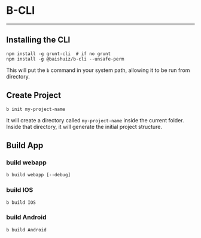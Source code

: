 # B-CLI
---




## Installing the CLI
```
npm install -g grunt-cli  # if no grunt
npm install -g @baishuiz/b-cli --unsafe-perm
```
This will put the <code>b</code> command in your system path, allowing it to be run from directory.

## Create Project
```
b init my-project-name
```
It will create a directory called `my-project-name` inside the current folder.  
Inside that directory, it will generate the initial project structure.

## Build App
### build webapp
```
b build webapp [--debug]
```

### build IOS
```
b build IOS
```

### build Android
```
b build Android
```

<!-- 
## Command List
---
```
Usage: b [Command]

Command:
    default         # standard pack *optional, *default

    debug           # standard pack without uglify

    build           # standard pack then generate a zip file for deploy

    build-debug     # build without uglify

    hybrid          # standard pack then generate hybrid zip file with config.hybrid.json in project

    hybrid-debug    # hybrid without uglify

```

## History
--- -->

